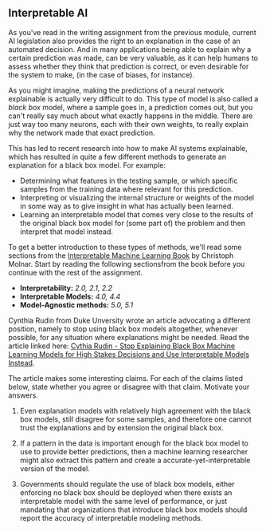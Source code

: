 
## Interpretable AI

As you've read in the writing assignment from the previous module, current AI
legislation also provides the right to an explanation in the case of an
automated decision. And in many applications being able to explain why a
certain prediction was made, can be very valuable, as it can help humans to
assess whether they think that prediction is correct, or even desirable for the
system to make, (in the case of biases, for instance).

As you might imagine, making the predictions of a neural network explainable is
actually very difficult to do. This type of model is also called a *black box*
model, where a sample goes in, a prediction comes out, but you can't really say
much about what exactly happens in the middle. There are just way too many
neurons, each with their own weights, to really explain why the network made
that exact prediction.

This has led to recent research into how to make AI systems explainable, which
has resulted in quite a few different methods to generate an explanation for a
black box model. For example:

* Determining what features in the testing sample, or which specific samples
from the training data where relevant for this prediction.
* Interpreting or visualizing the internal structure or weights of the model in
some way as to give insight in what has actually been learned.
* Learning an interpretable model that comes very close to the results of 
the original black box model for (some part of) the problem and then interpret
that model instead.

To get a better introduction to these types of methods, we'll read some
sections from the
[Interpretable Machine Learning Book](https://christophm.github.io/interpretable-ml-book/)
by Christoph Molnar. Start by reading the following sectionsfrom the book
before you continue with the rest of the assignment.

* **Interpretability:** *2.0, 2.1, 2.2*
* **Interpretable Models:** *4.0, 4.4*
* **Model-Agnostic methods:** *5.0, 5.1*


Cynthia Rudin from Duke Unversity wrote an article advocating a different
position, namely to stop using black box models altogether, whenever possible,
for any situation where explanations might be needed. Read the article linked
here:
[Cythia Rudin - Stop Explaining Black Box Machine Learning Models for High Stakes Decisions and Use Interpretable Models Instead](https://arxiv.org/abs/1811.10154).

The article makes some interesting claims. For each of the claims listed below,
state whether you agree or disagree with that claim. Motivate your answers.

1. Even explanation models with relatively high agreement with the black box
models, still disagree for some samples, and therefore one cannot trust the
explanations and by extension the original black box.

2. If a pattern in the data is important enough for the black box model to use
to provide better predictions, then a machine learning researcher might also
extract this pattern and create a accurate-yet-interpretable version of the
model.

3. Governments should regulate the use of black box models, either enforcing no
black box should be deployed when there exists an interpretable model with the
same level of performance, or just mandating that organizations that introduce
black box models should report the accuracy of interpretable modeling methods.

